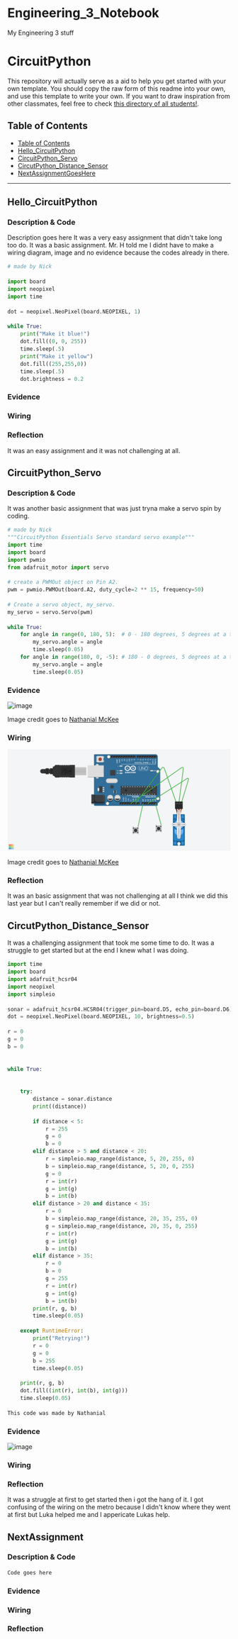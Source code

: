 # Engineering_3_Notebook
My Engineering 3 stuff
# CircuitPython
This repository will actually serve as a aid to help you get started with your own template.  You should copy the raw form of this readme into your own, and use this template to write your own.  If you want to draw inspiration from other classmates, feel free to check [this directory of all students!](https://github.com/chssigma/Class_Accounts).
## Table of Contents
* [Table of Contents](#TableOfContents)
* [Hello_CircuitPython](#Hello_CircuitPython)
* [CircuitPython_Servo](#CircuitPython_Servo)
* [CircutPython_Distance_Sensor](#CircutPython_Distance_Sensor)
* [NextAssignmentGoesHere](#NextAssignment)
---

## Hello_CircuitPython

### Description & Code
Description goes here
It was a very easy assignment that didn't take long too do. It was a basic assignment. Mr. H told me I didnt have to make a wiring diagram, image and no evidence because the codes already in there.
```python
# made by Nick

import board
import neopixel
import time

dot = neopixel.NeoPixel(board.NEOPIXEL, 1)

while True:
    print("Make it blue!")
    dot.fill((0, 0, 255))
    time.sleep(.5)
    print("Make it yellow")
    dot.fill((255,255,0))
    time.sleep(.5)
    dot.brightness = 0.2

```


### Evidence
### Wiring

### Reflection
It was an easy assignment and it was not challenging at all.




## CircuitPython_Servo

### Description & Code
It was another basic assignment that was just tryna make a servo spin by coding.
```python
# made by Nick
"""CircuitPython Essentials Servo standard servo example"""
import time
import board
import pwmio
from adafruit_motor import servo

# create a PWMOut object on Pin A2.
pwm = pwmio.PWMOut(board.A2, duty_cycle=2 ** 15, frequency=50)

# Create a servo object, my_servo.
my_servo = servo.Servo(pwm)

while True:
    for angle in range(0, 180, 5):  # 0 - 180 degrees, 5 degrees at a time.
        my_servo.angle = angle
        time.sleep(0.05)
    for angle in range(180, 0, -5): # 180 - 0 degrees, 5 degrees at a time.
        my_servo.angle = angle
        time.sleep(0.05)

```

### Evidence
![image](https://github.com/nmckee78/CircuitPython/raw/main/Gif%20folder/ezgif.com-gif-maker%20(1).gif)

Image credit goes to [Nathanial McKee](https://github.com/nmckee78/CircuitPython)

### Wiring
![wiring](https://github.com/nmckee78/CircuitPython/raw/main/Pictures/Brilliant%20Vihelmo-Bigery.png)

Image credit goes to [Nathanial McKee](https://github.com/nmckee78/CircuitPython)

### Reflection
It was an basic assignment that was not challenging at all I think we did this last year but I can't really remember if we did or not.



## CircutPython_Distance_Sensor
It was a challenging assignment that took me some time to do. It was a struggle to get started but at the end I knew what I was doing.

```python
import time
import board
import adafruit_hcsr04
import neopixel
import simpleio

sonar = adafruit_hcsr04.HCSR04(trigger_pin=board.D5, echo_pin=board.D6)
dot = neopixel.NeoPixel(board.NEOPIXEL, 10, brightness=0.5)

r = 0
g = 0
b = 0


while True:


    try:
        distance = sonar.distance
        print((distance))

        if distance < 5:
            r = 255
            g = 0
            b = 0
        elif distance > 5 and distance < 20:
            r = simpleio.map_range(distance, 5, 20, 255, 0)
            b = simpleio.map_range(distance, 5, 20, 0, 255)
            g = 0
            r = int(r)
            g = int(g)
            b = int(b)
        elif distance > 20 and distance < 35:
            r = 0
            b = simpleio.map_range(distance, 20, 35, 255, 0)
            g = simpleio.map_range(distance, 20, 35, 0, 255)
            r = int(r)
            g = int(g)
            b = int(b)
        elif distance > 35:
            r = 0
            b = 0
            g = 255
            r = int(r)
            g = int(g)
            b = int(b)
        print(r, g, b)
        time.sleep(0.05)

    except RuntimeError:
        print("Retrying!")
        r = 0
        g = 0
        b = 255
        time.sleep(0.05)

    print(r, g, b)
    dot.fill((int(r), int(b), int(g)))
    time.sleep(0.05)

This code was made by Nathanial


```

### Evidence

![image](https://github.com/Cowboys4life/Engineering_3_Notebook/blob/main/Images/DistanceSensorGif.gif?raw=true)

### Wiring

### Reflection
It was a struggle at first to get started then i got the hang of it. I got confusing of the wiring on the metro because I didn't know where they went at first but Luka helped me and I appericate Lukas help.




## NextAssignment

### Description & Code

```python
Code goes here

```

### Evidence

### Wiring

### Reflection
